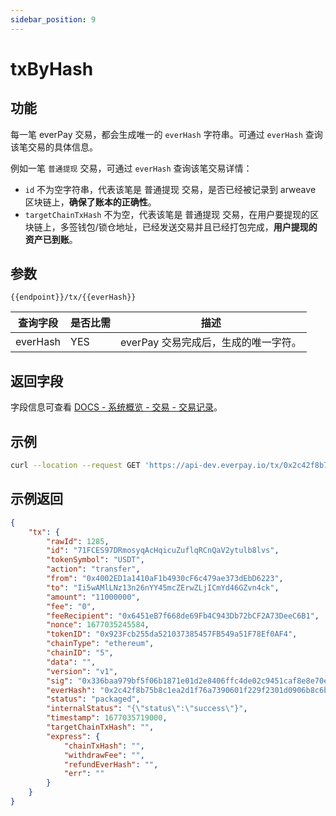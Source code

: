 ```yaml
---
sidebar_position: 9
---
```


# txByHash

## 功能
每一笔 everPay 交易，都会生成唯一的 `everHash` 字符串。可通过 `everHash` 查询该笔交易的具体信息。

例如一笔  ` 普通提现 ` 交易，可通过 `everHash` 查询该笔交易详情：
* `id` 不为空字符串，代表该笔是 普通提现 交易，是否已经被记录到 arweave 区块链上，**确保了账本的正确性**。
* `targetChainTxHash` 不为空，代表该笔是 普通提现 交易，在用户要提现的区块链上，多签钱包/锁仓地址，已经发送交易并且已经打包完成，**用户提现的资产已到账**。


## 参数
`{{endpoint}}/tx/{{everHash}}`

|查询字段|是否比需|描述|
|---|---|---|
|everHash|YES|everPay 交易完成后，生成的唯一字符。|

## 返回字段
字段信息可查看 [DOCS - 系统概览 - 交易 - 交易记录](../../dive/transaction#交易记录)。
## 示例

```bash
curl --location --request GET 'https://api-dev.everpay.io/tx/0x2c42f8b75b8c1ea2d1f76a7390601f229f2301d0906b8c6bba11b05551d2b3a8'
```

## 示例返回
```json
{
    "tx": {
        "rawId": 1285,
        "id": "71FCES97DRmosyqAcHqicuZuflqRCnQaV2ytulb8lvs",
        "tokenSymbol": "USDT",
        "action": "transfer",
        "from": "0x4002ED1a1410aF1b4930cF6c479ae373dEbD6223",
        "to": "Ii5wAMlLNz13n26nYY45mcZErwZLjICmYd46GZvn4ck",
        "amount": "11000000",
        "fee": "0",
        "feeRecipient": "0x6451eB7f668de69Fb4C943Db72bCF2A73DeeC6B1",
        "nonce": 1677035245584,
        "tokenID": "0x923Fcb255da521037385457FB549a51F78Ef0AF4",
        "chainType": "ethereum",
        "chainID": "5",
        "data": "",
        "version": "v1",
        "sig": "0x336baa979bf5f06b1871e01d2e8406ffc4de02c9451caf8e8e70e1991337aca073b5e251e9610db5a9a87fef002c7a8f922239c8112c756416d5097cc47260901b",
        "everHash": "0x2c42f8b75b8c1ea2d1f76a7390601f229f2301d0906b8c6bba11b05551d2b3a8",
        "status": "packaged",
        "internalStatus": "{\"status\":\"success\"}",
        "timestamp": 1677035719000,
        "targetChainTxHash": "",
        "express": {
            "chainTxHash": "",
            "withdrawFee": "",
            "refundEverHash": "",
            "err": ""
        }
    }
}
```